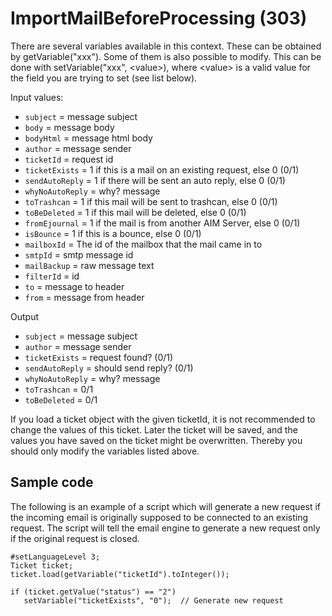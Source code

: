 # ImportMailBeforeProcessing (303)

There are several variables available in this context. These can be obtained by
getVariable("xxx"). Some of them is also possible to modify. This can be done with setVariable("xxx", \<value>), where \<value> is a valid value for the field you are trying to set (see list below).

Input values:

* `subject` = message subject
* `body` = message body
* `bodyHtml` = message html body
* `author` = message sender
* `ticketId` = request id
* `ticketExists` = 1 if this is a mail on an existing request, else 0 (0/1)
* `sendAutoReply` = 1 if there will be sent an auto reply, else 0 (0/1)
* `whyNoAutoReply` = why? message
* `toTrashcan` = 1 if this mail will be sent to trashcan, else 0 (0/1)
* `toBeDeleted` = 1 if this mail will be deleted, else 0 (0/1)
* `fromEjournal` = 1 if the mail is from another AIM Server, else 0 (0/1)
* `isBounce` = 1 if this is a bounce, else 0 (0/1)
* `mailboxId` = The id of the mailbox that the mail came in to
* `smtpId` = smtp message id
* `mailBackup` = raw message text
* `filterId` = id
* `to` = message to header
* `from` = message from header

Output

* `subject` = message subject
* `author` = message sender
* `ticketExists` = request found? (0/1)
* `sendAutoReply` = should send reply? (0/1)
* `whyNoAutoReply` = why? message
* `toTrashcan` = 0/1
* `toBeDeleted` = 0/1

If you load a ticket object with the given ticketId, it is not recommended to change the values of this ticket. Later the ticket will be saved, and the values you have saved on the ticket might be overwritten.
Thereby you should only modify the variables listed above.

## Sample code

The following is an example of a script which will generate a new request if the incoming email is originally supposed to be connected to an existing request. The script will tell the email engine to generate a new request only if the original request is closed.

```crmscript
#setLanguageLevel 3;
Ticket ticket;
ticket.load(getVariable("ticketId").toInteger());

if (ticket.getValue("status") == "2")
   setVariable("ticketExists", "0");  // Generate new request

```
